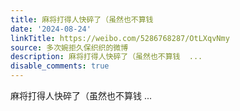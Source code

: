 ```yaml
---
title: 麻将打得人快碎了（虽然也不算钱
date: '2024-08-24'
linkTitle: https://weibo.com/5286768287/OtLXqvNmy
source: 多次婉拒久保织织的微博
description: 麻将打得人快碎了（虽然也不算钱  ...
disable_comments: true
---
```

麻将打得人快碎了（虽然也不算钱  ...